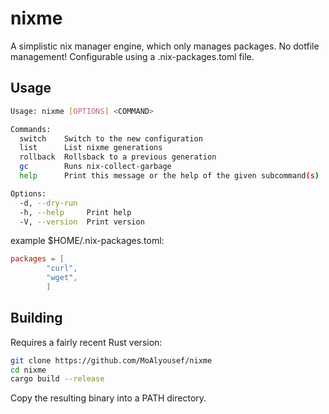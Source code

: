 # nixme

A simplistic nix manager engine, which only manages packages. No dotfile management!
Configurable using a .nix-packages.toml file.

## Usage
```bash
Usage: nixme [OPTIONS] <COMMAND>

Commands:
  switch    Switch to the new configuration
  list      List nixme generations
  rollback  Rollsback to a previous generation
  gc        Runs nix-collect-garbage
  help      Print this message or the help of the given subcommand(s)

Options:
  -d, --dry-run
  -h, --help     Print help
  -V, --version  Print version
```

example $HOME/.nix-packages.toml:
```toml
packages = [
        "curl",
        "wget",
        ]
```

## Building
Requires a fairly recent Rust version:
```bash
git clone https://github.com/MoAlyousef/nixme
cd nixme
cargo build --release
```

Copy the resulting binary into a PATH directory.